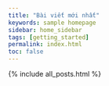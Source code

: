 ```yaml
---
title: "Bài viết mới nhất"
keywords: sample homepage
sidebar: home_sidebar
tags: [getting_started]
permalink: index.html
toc: false
---
```

{% include all_posts.html %}

